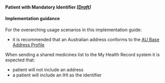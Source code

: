 #### Patient with Mandatory Identifier *[[Draft](http://hl7.org/fhir/stu3/valueset-publication-status.html)]*

#### Implementation guidance

For the overarching usage scenarios in this implementation guide:
* it is recommended that an Australian address conforms to the [AU Base Address Profile](https://build.fhir.org/ig/hl7au/au-fhir-base-stu3//StructureDefinition-au-address.html)

When sending a shared medicines list to the My Health Record system it is expected that:
* patient will not include an address
* a patient will include an IHI as the identifier




